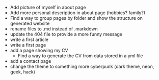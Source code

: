 - Add picture of myself in about page
- Add more personal description in about page (hobbies? family?)
- Find a way to group pages by folder and show the structure on generated website
- rename files to .md instead of .markdown
- update the 404 file to provide a more funny message
- write a first article
- write a first page
- add a page showing my CV
  - Find a way to generate the CV from data stored in a yml file
- add a contact page
- change the theme to something more cyberpunk (dark theme, neon, geek, hack)
